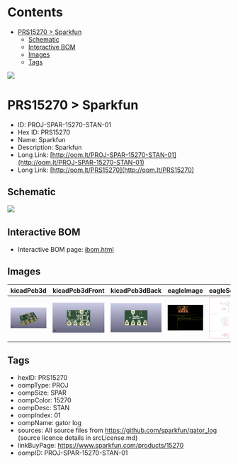 



Contents
========

* [PRS15270 > Sparkfun](#prs15270--sparkfun)
	* [Schematic](#schematic)
	* [Interactive BOM](#interactive-bom)
	* [Images](#images)
	* [Tags](#tags)
  
![][im]
# PRS15270 > Sparkfun

- ID: PROJ-SPAR-15270-STAN-01
- Hex ID: PRS15270
- Name: Sparkfun
- Description: Sparkfun
- Long Link: [http://oom.lt/PROJ-SPAR-15270-STAN-01](http://oom.lt/PROJ-SPAR-15270-STAN-01)
- Long Link: [http://oom.lt/PRS15270](http://oom.lt/PRS15270)

## Schematic
  
![][schem]
## Interactive BOM

- Interactive BOM page: [ibom.html](https://htmlpreview.github.io/?https://github.com/oomlout/oomlout_OOMP_projects/blob/main/PROJ-SPAR-15270-STAN-01/kicad/bom/ibom.html)

## Images
  
  

|kicadPcb3d|kicadPcb3dFront|kicadPcb3dBack|eagleImage|eagleSchemImage|
| :---: | :---: | :---: | :---: | :---: |
|[![kicadPcb3d](kicadPcb3d_140.png)](kicadPcb3d.png)|[![kicadPcb3dFront](kicadPcb3dFront_140.png)](kicadPcb3dFront.png)|[![kicadPcb3dBack](kicadPcb3dBack_140.png)](kicadPcb3dBack.png)|[![eagleImage](eagleImage_140.png)](eagleImage.png)|[![eagleSchemImage](eagleSchemImage_140.png)](eagleSchemImage.png)|

## Tags

- hexID: PRS15270
- oompType: PROJ
- oompSize: SPAR
- oompColor: 15270
- oompDesc: STAN
- oompIndex: 01
- oompName: gator log
- sources: All source files from https://github.com/sparkfun/gator_log (source licence details in srcLicense.md)
- linkBuyPage: https://www.sparkfun.com/products/15270
- oompID: PROJ-SPAR-15270-STAN-01



[im]: kicadPcb3d_450.png
[schem]: eagleSchemImage.png
